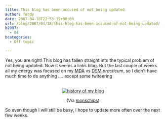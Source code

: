```yaml
---
title: This blog has been accused of not being updated
author: ferdy
date: 2007-04-18T22:53:15+00:00
url: /blog/2007/04/18/this-blog-has-been-accused-of-not-being-updated/
b2007:
  - 04
bcategories:
  - Off topic

---
```

Yes, you are right! This blog has fallen straight into the typical problem of not being updated. Now it seems a links blog. But the last couple of weeks all my energy was focused on my [MDA][1] vs [DSM][2] _practicum_, so I didn&#8217;t have much time to do anything &#8230;. except some twiteering

<center>
  <br /> <a href="http://www.gapingvoid.com/Moveable_Type/archives/003881.html"><img src='/blog/images/2007/04/history76156.jpg' alt='history of my blog' /></a></p> 
  
  <p>
    (Via <a href="http://twitter.com/monkchips/statuses/32051841">monkchips</a>)
  </p>
  
  <p>
    </center>
  </p>
  
  <p>
    So even though I will still be busy, I hope to update more often over the next few weeks.
  </p>

 [1]: http://en.wikipedia.org/wiki/Model-driven_architecture
 [2]: http://en.wikipedia.org/wiki/Domain-Specific_Modeling